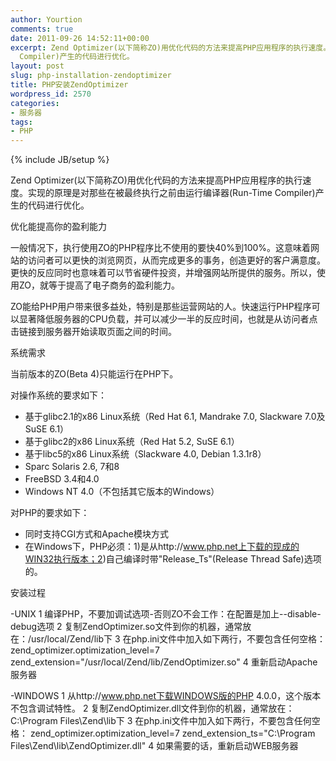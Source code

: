 ```yaml
---
author: Yourtion
comments: true
date: 2011-09-26 14:52:11+00:00
excerpt: Zend Optimizer(以下简称ZO)用优化代码的方法来提高PHP应用程序的执行速度。实现的原理是对那些在被最终执行之前由运行编译器(Run-Time
  Compiler)产生的代码进行优化。
layout: post
slug: php-installation-zendoptimizer
title: PHP安装ZendOptimizer
wordpress_id: 2570
categories:
- 服务器
tags:
- PHP
---
```

{% include JB/setup %}

Zend Optimizer(以下简称ZO)用优化代码的方法来提高PHP应用程序的执行速度。实现的原理是对那些在被最终执行之前由运行编译器(Run-Time Compiler)产生的代码进行优化。

优化能提高你的盈利能力

一般情况下，执行使用ZO的PHP程序比不使用的要快40%到100%。这意味着网站的访问者可以更快的浏览网页，从而完成更多的事务，创造更好的客户满意度。更快的反应同时也意味着可以节省硬件投资，并增强网站所提供的服务。所以，使用ZO，就等于提高了电子商务的盈利能力。

ZO能给PHP用户带来很多益处，特别是那些运营网站的人。快速运行PHP程序可以显著降低服务器的CPU负载，并可以减少一半的反应时间，也就是从访问者点击链接到服务器开始读取页面之间的时间。

系统需求

当前版本的ZO(Beta 4)只能运行在PHP下。

对操作系统的要求如下：
- 基于glibc2.1的x86 Linux系统（Red Hat 6.1, Mandrake 7.0, Slackware 7.0及SuSE 6.1）
- 基于glibc2的x86 Linux系统（Red Hat 5.2, SuSE 6.1）
- 基于libc5的x86 Linux系统（Slackware 4.0, Debian 1.3.1r8）
- Sparc Solaris 2.6, 7和8
- FreeBSD 3.4和4.0
- Windows NT 4.0（不包括其它版本的Windows）

对PHP的要求如下：
- 同时支持CGI方式和Apache模块方式
- 在Windows下，PHP必须：1)是从http://www.php.net上下载的现成的WIN32执行版本；2)自己编译时带"Release_Ts"(Release Thread Safe)选项的。

安装过程

-UNIX
1 编译PHP，不要加调试选项-否则ZO不会工作：在配置是加上--disable-debug选项
2 复制ZendOptimizer.so文件到你的机器，通常放在：/usr/local/Zend/lib下
3 在php.ini文件中加入如下两行，不要包含任何空格：
zend_optimizer.optimization_level=7
zend_extension="/usr/local/Zend/lib/ZendOptimizer.so"
4 重新启动Apache服务器

-WINDOWS
1 从http://www.php.net下载WINDOWS版的PHP 4.0.0，这个版本不包含调试特性。
2 复制ZendOptimizer.dll文件到你的机器，通常放在：C:\Program Files\Zend\lib下
3 在php.ini文件中加入如下两行，不要包含任何空格：
zend_optimizer.optimization_level=7
zend_extension_ts="C:\Program Files\Zend\lib\ZendOptimizer.dll"
4 如果需要的话，重新启动WEB服务器
